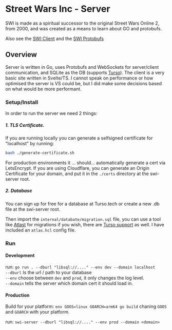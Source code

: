 # Street Wars Inc - Server

SWI is made as a spiritual successor to the original Street Wars Online 2, from 2000, and was created as a means to learn about GO and protobufs.

Also see the [SWI Client](https://github.com/MrEliasen/SWI-client) and the [SWI Protobufs](https://github.com/MrEliasen/SWI-proto) 

## Overview

Server is written in Go, uses Protobufs and WebSockets for server/client communication, and SQLite as the DB (supports [Turso](https://turso.tech/)). The client is a very basic site written in Svelte/TS. I cannot speak on performance or how optimised the server is VS could be, but I did make some decisions based on what would be more performant.

### Setup/Install

In order to run the server we need 2 things:

##### 1. TLS Certificate.

If you are running locally you can generate a selfsigned certificate for "localhost" by running:

```sh
bash ./generate-certificate.sh
```

For production environments it ... should... automatically generate a cert via LetsEncrypt. If you are using Cloudflare, you can generate an Origin Certificate for your domain, and put it in the `./certs` directory at the swi-server root. 

##### 2. Database

You can sign up for free for a database at Turso.tech or create a new .db file at the swi-server root.

Then import the `internal/databate/migration.sql` file, you can use a tool like [Atlast](https://atlasgo.io/) for migrations if you wish, there are [Turso support](https://blog.turso.tech/database-migrations-made-easy-with-atlas-df2b259862db) as well.
I have included an `atlas.hcl` config file.


### Run

#### Development

run: `go run . --dburl "libsql://...." --env dev --domain localhost`    
`--dburl` Is the url / path to your database    
`--env` choose between `dev` and `prod`, it only changes the log level.    
`--domain` tells the server which domain cert it should load in.    

#### Production

Build for your platform: `env GOOS=linux GOARCH=arm64 go build` chaning `GOOS` and `GOARCH` with your platform.

run: `swi-server --dburl "libsql://...." --env prod --domain <domain>`    
